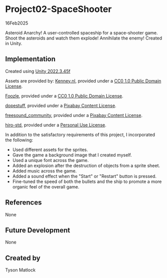 # Project02-SpaceShooter

16Feb2025

Asteroid Anarchy! A user-controlled spaceship for a space-shooter game. Shoot the asteroids and watch them explode! Annihilate the enemy! Created in Unity.

## Implementation

Created using [Unity 2022.3.45f](https://unity.com)

Assets are provided by:
[Kenney.nl](https://kenney.nl/assets/space-shooter-extension), provided under a [CC0 1.0 Public Domain License](https://creativecommons.org/publicdomain/zero/1.0/).

[Foozle](https://foozlecc.itch.io/void-main-ship), provided under a [CC0 1.0 Public Domain License](https://creativecommons.org/publicdomain/zero/1.0/).

[dopestuff](https://pixabay.com/music/synthwave-neon-gaming-128925/), provided under a [Pixabay Content License](https://pixabay.com/service/license-summary/).

[freesound_community](https://pixabay.com/sound-effects/button-pressed-38129/), provided under a [Pixabay Content License](https://pixabay.com/service/license-summary/).

[hiro-std](https://www.creativefabrica.com/product/hardliners/), provided under a [Personal Use License](https://www.creativefabrica.com/product/hardliners/).

In addition to the satisfactory requirements of this project, I incorporated the following:
- Used different assets for the sprites.
- Gave the game a background image that I created myself.
- Used a unique font across the game.
- Added an explosion after the destruction of objects from a sprite sheet.
- Added music across the game.
- Added a sound effect when the "Start" or "Restart" button is pressed.
- Fine-tuned the speed of both the bullets and the ship to promote a more organic feel of the overall game.


## References
None

## Future Development
None

## Created by
Tyson Matlock
